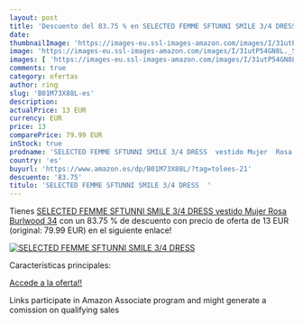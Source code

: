 ```yaml
---
layout: post
title: 'Descuento del 83.75 % en SELECTED FEMME SFTUNNI SMILE 3/4 DRESS  '
date: 
thumbnailImage: 'https://images-eu.ssl-images-amazon.com/images/I/31utP54GN8L._SL200_.jpg'
image: 'https://images-eu.ssl-images-amazon.com/images/I/31utP54GN8L._SL200_.jpg'
images: [ 'https://images-eu.ssl-images-amazon.com/images/I/31utP54GN8L._SL200_.jpg' ]
comments: true
category: ofertas
author: ring
slug: 'B01M73X88L-es'
description:
actualPrice: 13 EUR
currency: EUR
price: 13
comparePrice: 79.99 EUR
inStock: true
prodname: 'SELECTED FEMME SFTUNNI SMILE 3/4 DRESS  vestido Mujer  Rosa  Burlwood   34'
country: 'es'
buyurl: 'https://www.amazon.es/dp/B01M73X88L/?tag=tolees-21'
descuento: '83.75'
titulo: 'SELECTED FEMME SFTUNNI SMILE 3/4 DRESS  '
---
```


Tienes [SELECTED FEMME SFTUNNI SMILE 3/4 DRESS  vestido Mujer  Rosa  Burlwood   34](https://www.amazon.es/dp/B01M73X88L/?tag=tolees-21) con un 83.75 % de descuento con precio de oferta de 13 EUR (original: 79.99 EUR) en el siguiente enlace!

[![SELECTED FEMME SFTUNNI SMILE 3/4 DRESS  ](https://images-eu.ssl-images-amazon.com/images/I/31utP54GN8L._SL200_.jpg)](https://www.amazon.es/dp/B01M73X88L/?tag=tolees-21)

Características principales:


[Accede a la oferta!!](https://www.amazon.es/dp/B01M73X88L/?tag=tolees-21)

Links participate in Amazon Associate program and might generate a comission on qualifying sales


